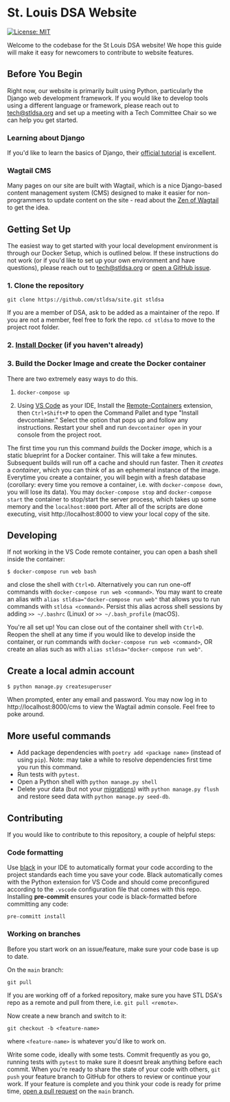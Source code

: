 # St. Louis DSA Website

[![License: MIT](https://img.shields.io/badge/License-MIT-yellow.svg)](https://opensource.org/licenses/MIT)

Welcome to the codebase for the St Louis DSA website! We hope this guide will make it easy for newcomers to contribute to website features.

## Before You Begin

Right now, our website is primarily built using Python, particularly the Django web development framework. If you would like to develop tools using a different language or framework, please reach out to tech@stldsa.org and set up a meeting with a Tech Committee Chair so we can help you get started.

### Learning about Django

 If you'd like to learn the basics of Django, their [official tutorial](https://docs.djangoproject.com/en/3.2/intro/tutorial01/) is excellent.

### Wagtail CMS

Many pages on our site are built with Wagtail, which is a nice Django-based content management system (CMS) designed to make it easier for non-programmers to update content on the site - read about the [Zen of Wagtail](https://docs.wagtail.io/en/stable/getting_started/the_zen_of_wagtail.html) to get the idea.

## Getting Set Up

The easiest way to get started with your local development environment is through our Docker Setup, which is outlined below. If these instructions do not work (or if you'd like to set up your own environment and have questions), please reach out to tech@stldsa.org or [open a GitHub issue](https://github.com/stldsa/site/issues/new/choose).

### 1. Clone the repository

    git clone https://github.com/stldsa/site.git stldsa

If you are a member of DSA, ask to be added as a maintainer of the repo. If you are not a member, feel free to fork the repo. `cd stldsa` to move to the project root folder.

### 2. [Install Docker](https://docs.docker.com/engine/install/) (if you haven't already)

### 3. Build the Docker Image and create the Docker container

There are two extremely easy ways to do this.

1. `docker-compose up`
    
2. Using [VS Code](https://code.visualstudio.com/) as your IDE, Install the [Remote-Containers](https://marketplace.visualstudio.com/items?itemName=ms-vscode-remote.remote-containers) extension, then `Ctrl+Shift+P` to open the Command Pallet and type "Install devcontainer." Select the option that pops up and follow any instructions. Restart your shell and run `devcontainer open` in your console from the project root.


 The first time you run this command *builds* the Docker *image*, which is a static blueprint for a Docker container. This will take a few minutes. Subsequent builds will run off a cache and should run faster. Then it *creates* a *container*, which you can think of as an ephemeral instance of the image.  Everytime you create a container, you will begin with a fresh database (corollary: every time you remove a container, i.e. with `docker-compose down`, you will lose its data). You may `docker-compose stop` and `docker-compose start` the container to stop/start the server process, which takes up some memory and the `localhost:8000` port. After all of the scripts are done executing, visit http://localhost:8000 to view your local copy of the site.
    

## Developing

If not working in the VS Code remote container, you can open a bash shell inside the container:

    $ docker-compose run web bash

and close the shell with `Ctrl+D`. Alternatively you can run one-off commands with `docker-compose run web <command>`. You may want to create an alias with `alias stldsa="docker-compose run web"` that allows you to run commands with `stldsa <command>`. Persist this alias across shell sessions by adding `>> ~/.bashrc` (Linux) or `>> ~/.bash_profile` (macOS).
      

You're all set up! You can close out of the container shell with `Ctrl+D`. Reopen the shell at any time if you would like to develop inside the container, or run commands with `docker-compose run web <command>`, OR create an alias such as with `alias stldsa="docker-compose run web"`. 

## Create a local admin account

    $ python manage.py createsuperuser

When prompted, enter any email and password. You may now log in to http://localhost:8000/cms to view the Wagtail admin console. Feel free to poke around.

## More useful commands
- Add package dependencies with `poetry add <package name>` (instead of using `pip`). Note: may take a while to resolve dependencies first time you run this command.
- Run tests with `pytest`.
- Open a Python shell with `python manage.py shell`
- Delete your data (but not your [migrations](https://docs.djangoproject.com/en/3.2/topics/migrations/)) with `python manage.py flush` and restore seed data with `python manage.py seed-db`.

## Contributing

If you would like to contribute to this repository, a couple of helpful steps:

### Code formatting

Use [black](https://github.com/psf/black) in your IDE to automatically format your code according to the project standards each time you save your code. Black automatically comes with the Python extension for VS Code and should come preconfigured according to the `.vscode` configuration file that comes with this repo. Installing **pre-commit** ensures your code is black-formatted before committing any code:

    pre-committ install

### Working on branches

Before you start work on an issue/feature, make sure your code base is up to date. 

On the `main` branch:

    git pull

If you are working off of a forked repository, make sure you have STL DSA's repo as a remote and pull from there, i.e. `git pull <remote>`. 

Now create a new branch and switch to it:

    git checkout -b <feature-name>

where `<feature-name>` is whatever you'd like to work on.

Write some code, ideally with some tests. Commit frequently as you go, running tests with `pytest` to make sure it doesnt break anything before each commit. When you're ready to share the state of your code with others, `git push` your feature branch to GitHub for others to review or continue your work. If your feature is complete and you think your code is ready for prime time, [open a pull request](https://docs.github.com/en/github/collaborating-with-pull-requests/proposing-changes-to-your-work-with-pull-requests/creating-a-pull-request) on the `main` branch.
